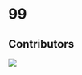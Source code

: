 # 99


## Contributors

<a href="https://github.com/unboxing96/99/graphs/contributors">
  <img src="https://contrib.rocks/image?repo=unboxing96/99" />
</a>